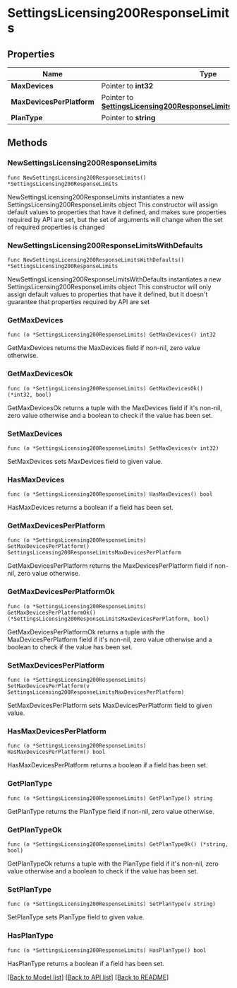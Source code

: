 # SettingsLicensing200ResponseLimits

## Properties

Name | Type | Description | Notes
------------ | ------------- | ------------- | -------------
**MaxDevices** | Pointer to **int32** |  | [optional] 
**MaxDevicesPerPlatform** | Pointer to [**SettingsLicensing200ResponseLimitsMaxDevicesPerPlatform**](SettingsLicensing200ResponseLimitsMaxDevicesPerPlatform.md) |  | [optional] 
**PlanType** | Pointer to **string** |  | [optional] 

## Methods

### NewSettingsLicensing200ResponseLimits

`func NewSettingsLicensing200ResponseLimits() *SettingsLicensing200ResponseLimits`

NewSettingsLicensing200ResponseLimits instantiates a new SettingsLicensing200ResponseLimits object
This constructor will assign default values to properties that have it defined,
and makes sure properties required by API are set, but the set of arguments
will change when the set of required properties is changed

### NewSettingsLicensing200ResponseLimitsWithDefaults

`func NewSettingsLicensing200ResponseLimitsWithDefaults() *SettingsLicensing200ResponseLimits`

NewSettingsLicensing200ResponseLimitsWithDefaults instantiates a new SettingsLicensing200ResponseLimits object
This constructor will only assign default values to properties that have it defined,
but it doesn't guarantee that properties required by API are set

### GetMaxDevices

`func (o *SettingsLicensing200ResponseLimits) GetMaxDevices() int32`

GetMaxDevices returns the MaxDevices field if non-nil, zero value otherwise.

### GetMaxDevicesOk

`func (o *SettingsLicensing200ResponseLimits) GetMaxDevicesOk() (*int32, bool)`

GetMaxDevicesOk returns a tuple with the MaxDevices field if it's non-nil, zero value otherwise
and a boolean to check if the value has been set.

### SetMaxDevices

`func (o *SettingsLicensing200ResponseLimits) SetMaxDevices(v int32)`

SetMaxDevices sets MaxDevices field to given value.

### HasMaxDevices

`func (o *SettingsLicensing200ResponseLimits) HasMaxDevices() bool`

HasMaxDevices returns a boolean if a field has been set.

### GetMaxDevicesPerPlatform

`func (o *SettingsLicensing200ResponseLimits) GetMaxDevicesPerPlatform() SettingsLicensing200ResponseLimitsMaxDevicesPerPlatform`

GetMaxDevicesPerPlatform returns the MaxDevicesPerPlatform field if non-nil, zero value otherwise.

### GetMaxDevicesPerPlatformOk

`func (o *SettingsLicensing200ResponseLimits) GetMaxDevicesPerPlatformOk() (*SettingsLicensing200ResponseLimitsMaxDevicesPerPlatform, bool)`

GetMaxDevicesPerPlatformOk returns a tuple with the MaxDevicesPerPlatform field if it's non-nil, zero value otherwise
and a boolean to check if the value has been set.

### SetMaxDevicesPerPlatform

`func (o *SettingsLicensing200ResponseLimits) SetMaxDevicesPerPlatform(v SettingsLicensing200ResponseLimitsMaxDevicesPerPlatform)`

SetMaxDevicesPerPlatform sets MaxDevicesPerPlatform field to given value.

### HasMaxDevicesPerPlatform

`func (o *SettingsLicensing200ResponseLimits) HasMaxDevicesPerPlatform() bool`

HasMaxDevicesPerPlatform returns a boolean if a field has been set.

### GetPlanType

`func (o *SettingsLicensing200ResponseLimits) GetPlanType() string`

GetPlanType returns the PlanType field if non-nil, zero value otherwise.

### GetPlanTypeOk

`func (o *SettingsLicensing200ResponseLimits) GetPlanTypeOk() (*string, bool)`

GetPlanTypeOk returns a tuple with the PlanType field if it's non-nil, zero value otherwise
and a boolean to check if the value has been set.

### SetPlanType

`func (o *SettingsLicensing200ResponseLimits) SetPlanType(v string)`

SetPlanType sets PlanType field to given value.

### HasPlanType

`func (o *SettingsLicensing200ResponseLimits) HasPlanType() bool`

HasPlanType returns a boolean if a field has been set.


[[Back to Model list]](../README.md#documentation-for-models) [[Back to API list]](../README.md#documentation-for-api-endpoints) [[Back to README]](../README.md)


